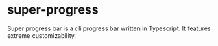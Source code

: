 # super-progress
Super progress bar is a cli progress bar written in Typescript.  It features extreme customizability.
